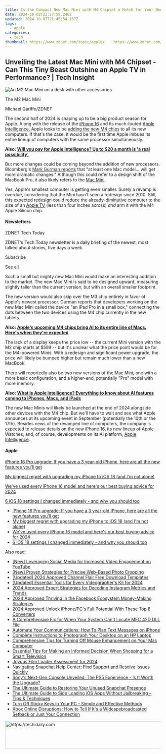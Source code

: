 ```yaml
---
title: Is the Compact New Mac Mini with M4 Chipset a Match for Your Needs? Unveiling Its Capabilities | ZDNet
date: 2024-10-02T21:27:59.246Z
updated: 2024-10-07T21:45:54.157Z
tags:
  - apple
categories:
  - tech
thumbnail: https://www.zdnet.com/topic/apple/    https://www.zdnet.com/a/img/resize/3bc6d4cfeaed31209a91520ed950f85d256f922a/2023/02/10/7ffee409-d4d5-4408-af39-6784685c87ff/m2-mac-mini-review-hero.jpg?width=170&height=96&fit=crop&auto=webp
---
```


## Unveiling the Latest Mac Mini with M4 Chipset - Can This Tiny Beast Outshine an Apple TV in Performance? | Tech Insight

![An M2 Mac Mini on a desk with other accessories](https://www.zdnet.com/a/img/resize/861f02b01db9439009ec3f0eaa0119e8a8187016/2023/02/10/7ffee409-d4d5-4408-af39-6784685c87ff/m2-mac-mini-review-hero.jpg?auto=webp&width=1280)

The M2 Mac Mini

Michael Gariffo/ZDNET

The second half of 2024 is shaping up to be a big product season for Apple. Along with the release of the [iPhone 16](https://www.zdnet.com/article/i-upgrade-my-iphone-every-year-but-the-iphone-16-worries-me-heres-why/) and its much-touted [Apple Intelligence](https://www.zdnet.com/article/what-is-apple-intelligence-everything-to-know-about-ai-features-coming-to-iphones-macs-and-ipads/), Apple looks to be [adding the new M4 chips](https://www.zdnet.com/article/apples-upcoming-m4-chips-bring-ai-to-its-entire-line-of-macs-heres-when-theyre-expected/) to all its new computers. If that's the case, it would be the first time Apple imbues its entire lineup of computers with the same processor simultaneously. 

**Also: [Will you pay for Apple Intelligence? Up to $20 a month is 'a real possibility'](https://www.zdnet.com/article/will-you-pay-for-apple-intelligence-up-to-20-a-month-is-a-real-possibility/)**

But more changes could be coming beyond the addition of new processors. Bloomberg's [Mark Gurman reports](https://www.bloomberg.com/news/articles/2024-08-08/mac-mini-m4-apple-plans-to-release-smallest-desktop-computer-yet) that "at least one Mac model... will get more dramatic changes." Although this could refer to a design shift of the MacBook Pro, it also likely refers to the [Mac Mini](https://www.zdnet.com/article/apple-mac-mini-2023-review/).

Yes, Apple's smallest computer is getting even smaller. Surely a revamp is overdue, considering that the Mini hasn't seen a redesign since 2010\. Still, this expected redesign could reduce the already-diminutive computer to the size of an [Apple TV](https://www.zdnet.com/home-and-office/home-entertainment/apple-tv-4k-review-apple-is-finally-selling-more-for-less/) (less than four inches across) _and_ arm it with the M4 Apple Silicon chip. 

#### Newsletters

ZDNET Tech Today

ZDNET's Tech Today newsletter is a daily briefing of the newest, most talked about stories, five days a week.

 Subscribe

[See all](https://www.zdnet.com/newsletters/)

Such a small but mighty new Mac Mini would make an interesting addition to the market. The new Mac Mini is said to be designed upward, measuring slightly taller than the current version, but with an overall smaller footprint. 

The new version would also skip over the M3 chip entirely in favor of Apple's newest processor. Gurman reports that developers working on the new Mac Mini called the device "an iPad Pro in a small box," connecting the dots between the two devices using the M4 chip currently in the new tablets.

**Also: [Apple's upcoming M4 chips bring AI to its entire line of Macs. Here's when they're expected](https://www.zdnet.com/article/apples-upcoming-m4-chips-bring-ai-to-its-entire-line-of-macs-heres-when-theyre-expected/)**

The lack of a display keeps the price low -- the current Mini version with the M2 chip starts at $599 -- but it's unclear what the price point would be for the M4-powered Minis. With a redesign and significant power upgrade, the price will likely be bumped higher but remain much lower than a new MacBook. 

There will reportedly also be two new versions of the Mac Mini, one with a more basic configuration, and a higher-end, potentially "Pro" model with more memory.

**Also: [What is Apple Intelligence? Everything to know about AI features coming to iPhones, Macs, and iPads](https://www.zdnet.com/article/what-is-apple-intelligence-everything-to-know-about-ai-features-coming-to-iphones-macs-and-ipads/)**

The new Mac Minis will likely be launched at the end of 2024 alongside other devices with the M4 chip. But we'll have to wait and see what Apple announces at its upcoming event in September (potentially the 10th or the 17th). Besides news of the revamped line of computers, the company is expected to release details on the new iPhone 16, its new lineup of Apple Watches, and, of course, developments on its AI platform, [Apple Intelligence](https://www.zdnet.com/article/what-is-apple-intelligence-everything-to-know-about-ai-features-coming-to-iphones-macs-and-ipads/). 

#### Apple

[iPhone 16 Pro upgrade: If you have a 3 year-old iPhone, here are all the new features you'll get](https://www.zdnet.com/article/iphone-16-pro-and-pro-max-hands-on/ "iPhone 16 Pro upgrade: If you have a 3 year-old iPhone, here are all the new features you'll get")

[My biggest regret with upgrading my iPhone to iOS 18 (and I'm not alone)](https://www.zdnet.com/article/my-biggest-regret-with-upgrading-my-iphone-to-ios-18-and-im-not-alone/ "My biggest regret with upgrading my iPhone to iOS 18 (and I'm not alone)")

[We've used every iPhone 16 model and here's our best buying advice for 2024](https://www.zdnet.com/article/iphone-16-pro-max-buying-advice-2024/ "We've used every iPhone 16 model and here's our best buying advice for 2024")

[6 iOS 18 settings I changed immediately - and why you should too](https://www.zdnet.com/article/6-ios-18-settings-i-changed-immediately-and-why-you-should-too/ "6 iOS 18 settings I changed immediately - and why you should too")

* [iPhone 16 Pro upgrade: If you have a 3 year-old iPhone, here are all the new features you'll get](https://www.zdnet.com/article/iphone-16-pro-and-pro-max-hands-on/ "iPhone 16 Pro upgrade: If you have a 3 year-old iPhone, here are all the new features you'll get")
* [My biggest regret with upgrading my iPhone to iOS 18 (and I'm not alone)](https://www.zdnet.com/article/my-biggest-regret-with-upgrading-my-iphone-to-ios-18-and-im-not-alone/ "My biggest regret with upgrading my iPhone to iOS 18 (and I'm not alone)")
* [We've used every iPhone 16 model and here's our best buying advice for 2024](https://www.zdnet.com/article/iphone-16-pro-max-buying-advice-2024/ "We've used every iPhone 16 model and here's our best buying advice for 2024")
* [6 iOS 18 settings I changed immediately - and why you should too](https://www.zdnet.com/article/6-ios-18-settings-i-changed-immediately-and-why-you-should-too/ "6 iOS 18 settings I changed immediately - and why you should too")

<ins class="adsbygoogle"
     style="display:block"
     data-ad-format="autorelaxed"
     data-ad-client="ca-pub-7571918770474297"
     data-ad-slot="1223367746"></ins>

<ins class="adsbygoogle"
     style="display:block"
     data-ad-client="ca-pub-7571918770474297"
     data-ad-slot="8358498916"
     data-ad-format="auto"
     data-full-width-responsive="true"></ins>

<span class="atpl-alsoreadstyle">Also read:</span>
<div><ul>
<li><a href="https://facebook-video-footage.techidaily.com/new-leveraging-social-media-for-increased-video-engagement-on-youtube/"><u>[New] Leveraging Social Media for Increased Video Engagement on YouTube</u></a></li>
<li><a href="https://extra-support.techidaily.com/new-proven-strategies-for-precise-web-based-photo-cropping/"><u>[New] Proven Strategies for Precise Web-Based Photo Cropping</u></a></li>
<li><a href="https://youtube-zero.techidaily.com/ed-2024-approved-channel-flair-free-download-templates/"><u>[Updated] 2024 Approved Channel Flair Free Download Templates</u></a></li>
<li><a href="https://visual-screen-recording.techidaily.com/updated-essential-tools-for-every-videographers-kit-for-2024/"><u>[Updated] Essential Tools for Every Videographer's Kit for 2024</u></a></li>
<li><a href="https://instagram-video-files.techidaily.com/2024-approved-expert-strategies-for-decoding-instagram-metrics-and-trends/"><u>2024 Approved Expert Strategies for Decoding Instagram Metrics and Trends</u></a></li>
<li><a href="https://facebook-video-content.techidaily.com/2024-approved-thriving-in-the-facebook-ecosystem-money-making-strategies/"><u>2024 Approved Thriving in the Facebook Ecosystem Money-Making Strategies</u></a></li>
<li><a href="https://some-skills.techidaily.com/2024-approved-unlock-iphonepcs-full-potential-with-these-top-8-converters/"><u>2024 Approved Unlock iPhone/PC's Full Potential With These Top 8 Converters</u></a></li>
<li><a href="https://technical-tips.techidaily.com/a-comprehensive-fix-for-when-your-system-cant-locate-mfc-42d-dll-file/"><u>A Comprehensive Fix for When Your System Can't Locate MFC 42D DLL File</u></a></li>
<li><a href="https://technical-tips.techidaily.com/automate-your-communications-how-to-plan-text-messages-on-iphone/"><u>Automate Your Communications: How To Plan Text Messages on iPhone</u></a></li>
<li><a href="https://technical-tips.techidaily.com/complete-instructions-to-photograph-your-desktop-on-an-hp-laptop/"><u>Complete Instructions to Photograph Your Desktop on an HP Laptop</u></a></li>
<li><a href="https://technical-tips.techidaily.com/comprehensive-tips-for-turning-off-mouse-enhancement-on-your-mac-computer/"><u>Comprehensive Tips for Turning Off Mouse Enhancement on Your Mac Computer</u></a></li>
<li><a href="https://technical-tips.techidaily.com/essential-tips-for-making-an-informed-decision-when-shopping-for-a-smart-television/"><u>Essential Tips for Making an Informed Decision When Shopping for a Smart Television</u></a></li>
<li><a href="https://fox-access.techidaily.com/joyous-film-loader-assessment-for-2024/"><u>Joyous Film Loader Assessment for 2024</u></a></li>
<li><a href="https://technical-tips.techidaily.com/navigating-snapchat-help-center-find-support-and-resolve-issues-quickly/"><u>Navigating Snapchat Help Center: Find Support and Resolve Issues Quickly</u></a></li>
<li><a href="https://screen-activity-recording.techidaily.com/sonys-next-gen-console-unveiled-the-ps5-experience-is-it-worth-the-upgrade/"><u>Sony's Next-Gen Console Unveiled: The PS5 Experience - Is It Worth the Upgrade?</u></a></li>
<li><a href="https://technical-tips.techidaily.com/the-ultimate-guide-to-restoring-your-unused-snapchat-presence/"><u>The Ultimate Guide to Restoring Your Unused Snapchat Presence</u></a></li>
<li><a href="https://tech-hub.techidaily.com/the-ultimate-guide-to-side-loading-ios-apps-without-jailbreaking-tips-and-techniques/"><u>The Ultimate Guide to Side Loading iOS Apps Without Jailbreaking – Tips & Techniques</u></a></li>
<li><a href="https://technical-tips.techidaily.com/turn-off-sticky-keys-in-your-pc-simple-and-effective-methods/"><u>Turn Off Sticky Keys in Your PC - Simple and Effective Methods</u></a></li>
<li><a href="https://technical-tips.techidaily.com/xbox-online-disruptions-how-to-tell-if-its-a-widespebroadcasted-setback-or-just-your-connection/"><u>Xbox Online Disruptions: How to Tell If It's a Widespebroadcasted Setback or Just Your Connection</u></a></li>
</ul></div>

<!-- affiliate ads begin -->
<a href="https://appsumo.8odi.net/c/5597632/2049370/7443" target="_top" id="2049370">
  <img src="//a.impactradius-go.com/display-ad/7443-2049370" border="0" alt="https://techidaily.com" width="728" height="90"/>
</a>
<img height="0" width="0" src="https://appsumo.8odi.net/i/5597632/2049370/7443" style="position:absolute;visibility:hidden;" border="0" />
<!-- affiliate ads end -->

